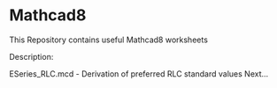 # Mathcad8

This Repository contains useful Mathcad8 worksheets

Description:

ESeries_RLC.mcd - Derivation of preferred RLC standard values
Next...
